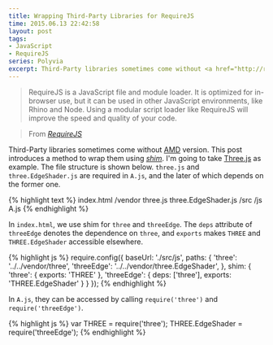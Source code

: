 ```yaml
---
title: Wrapping Third-Party Libraries for RequireJS
time: 2015.06.13 22:42:58
layout: post
tags:
- JavaScript
- RequireJS
series: Polyvia
excerpt: Third-Party libraries sometimes come without <a href="http://requirejs.org/docs/whyamd.html" target="_blank">AMD</a> version. This post introduces a method to wrap them using *<a href="http://www.requirejs.org/docs/api.html#config-shim" target="_blank">shim</a>*. I'm going to take <a href="https://github.com/mrdoob/three.js" target="_blank">Three.js</a> as example.
---
```


> RequireJS is a JavaScript file and module loader. It is optimized for in-browser use, but it can be used in other JavaScript environments, like Rhino and Node. Using a modular script loader like RequireJS will improve the speed and quality of your code.

> From *<a href="http://requirejs.org/" target="_blank">RequireJS</a>*

Third-Party libraries sometimes come without <a href="http://requirejs.org/docs/whyamd.html" target="_blank">AMD</a> version. This post introduces a method to wrap them using *<a href="http://www.requirejs.org/docs/api.html#config-shim" target="_blank">shim</a>*. I'm going to take <a href="https://github.com/mrdoob/three.js" target="_blank">Three.js</a> as example. The file structure is shown below. `three.js` and `three.EdgeShader.js` are required in `A.js`, and the later of which depends on the former one.

{% highlight text %}
index.html
    /vendor
        three.js
        three.EdgeShader.js
    /src
        /js
            A.js
{% endhighlight %}

In `index.html`, we use shim for `three` and `threeEdge`. The `deps` attribute of `threeEdge` denotes the dependence on `three`, and `exports` makes `THREE` and `THREE.EdgeShader` accessible elsewhere.

{% highlight js %}
require.config({
    baseUrl: './src/js',
    paths: {
        'three': '../../vendor/three',
        'threeEdge': '../../vendor/three.EdgeShader',
    },
    shim: {
        'three': {
            exports: 'THREE'
        },
        'threeEdge': {
            deps: ['three'],
            exports: 'THREE.EdgeShader'
        }
    }
});
{% endhighlight %}

In `A.js`, they can be accessed by calling `require('three')` and `require('threeEdge')`.

{% highlight js %}
var THREE = require('three');
THREE.EdgeShader = require('threeEdge');
{% endhighlight %}
